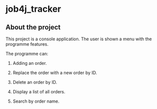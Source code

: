 # job4j_tracker

## About the project

This project is a console application. The user is shown a menu with the programme features.

The programme can:

1. Adding an order.

2. Replace the order with a new order by ID.

3. Delete an order by ID.

4. Display a list of all orders.

5. Search by order name.
